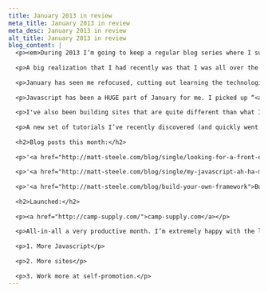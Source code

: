 ```yaml
---
title: January 2013 in review
meta_title: January 2013 in review
meta_desc: January 2013 in review
alt_title: January 2013 in review
blog_content: |
  <p><em>During 2013 I’m going to keep a regular blog series where I summarize what I’ve been working on during the past month. I have reminders set on my calendar and everything, so I’ll never miss one, right?</em></p>
  
  <p>A big realization that I had recently was that I was all over the place when it came to what I was working on. In addition to front-end work, I was attending PHP meetups, taking Ruby classes, learning Javascript frameworks and researching CMS's. There’s a lot out there to learn and I can quickly find myself going down a lot of rabbit holes if I'm not careful.</p>
  
  <p>January has seen me refocused, cutting out learning the technologies that aren’t relevant to the task at hand, and focusing solely on two things: building sites and expanding my knowledge pure Javascript. That’s it. I’ll put off Ruby and PHP and CMS’s until I need them.</p>
  
  <p>Javascript has been a HUGE part of January for me. I picked up “<a href="http://www.amazon.com/JavaScript-Enlightenment-Cody-Lindley/dp/1449342884">Javascript Enlightenment</a>” by Cody Lindley at the beginning of the month and it has done wonders to help me understand the language more clearly. I’m really excited to finally be ‘getting’ a lot of it now. Each day brings a new lightbulb moment it seems. I've been writing a lot of Javascript lately and am really enjoying it.</p>
  
  <p>I've also been building sites that are quite different than what I’ve built in the past, which has been a lot of fun. SMACSS, OOCSS and CSS architecture have helped me to rethink the way I build sites and I’m really enjoying incorporating all of these new methods.</p>
  
  <p>A new set of tutorials I’ve recently discovered (and quickly went through) are at <a href="http://build-podcast.com/">build-podcast.com</a>. They're very well made and show quite a range of technologies. I’d like to start creating some screencasts myself and I'm finding these to be very good.</p>
  
  <h2>Blog posts this month:</h2>
  
  <p>'<a href="http://matt-steele.com/blog/single/looking-for-a-front-end-development-mentor">Looking for a front-end development mentor</a>' – I wrote about finding others to work with and learn from. People tend to learn best when they have someone to bounce ideas off or challenge the way they approach decisions. I’d like to work with other people.</p>
  
  <p>'<a href="http://matt-steele.com/blog/single/my-javascript-ah-ha-moment">My ah-ha! moment with Javascript</a>' – This post created the biggest spike in traffic my humble little blog has ever received. Thanks to everyone who retweeted the link!</p>
  
  <p>'<a href="http://matt-steele.com/blog/build-your-own-framework">Build your own framework</a>' – I started to see TONS of questions on Stackoverflow from beginners who are using CSS/HTML frameworks such as Twitter Bootstrap, Foundation, Bones, ect. While these frameworks have their place, I really think people should build their own frameworks so they understand the code they're using inside and out.</p>
  
  <h2>Launched:</h2>
  
  <p><a href="http://camp-supply.com/">camp-supply.com</a></p>
  
  <p>All-in-all a very productive month. I’m extremely happy with the last 30 days. My goals for the next month are:</p>
  
  <p>1. More Javascript</p>
  
  <p>2. More sites</p>
  
  <p>3. Work more at self-promotion.</p>
---
```

